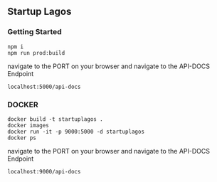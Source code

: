 ## Startup Lagos

### Getting Started


```
npm i
npm run prod:build
```
navigate to the PORT on your browser and navigate to the API-DOCS Endpoint

```
localhost:5000/api-docs
```

### DOCKER

```
docker build -t startuplagos .
docker images
docker run -it -p 9000:5000 -d startuplagos
docker ps

```

navigate to the PORT on your browser and navigate to the API-DOCS Endpoint

```
localhost:9000/api-docs
```